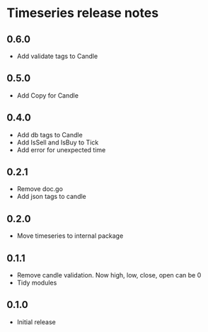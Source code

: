 # Timeseries release notes

## 0.6.0

* Add validate tags to Candle

## 0.5.0

* Add Copy for Candle

## 0.4.0

* Add db tags to Candle
* Add IsSell and IsBuy to Tick
* Add error for unexpected time

## 0.2.1

* Remove doc.go
* Add json tags to candle

## 0.2.0

* Move timeseries to internal package

## 0.1.1

* Remove candle validation. Now high, low, close, open can be 0
* Tidy modules

## 0.1.0

* Initial release


